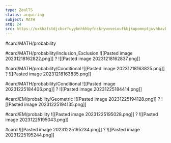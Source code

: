 ```yaml
---
type: ZealTS
status: acquiring
subject: MATH
atQ: 24
src: https://uxkhzfstdjcborfuyyknhkhbyfnskrywvveioufkbjkupomnptjwvhbavkysuhi.vercel.app/solution.html?testId=62e3d1ff37e42cca6b369a47
---
```

#card/MATH/probability 

#card/MATH/probability/Inclusion_Exclusion
![[Pasted image 20231218162822.png]]
?
![[Pasted image 20231218162837.png]]

#card/MATH/probability/Conditional
![[Pasted image 20231218163825.png]]
?
![[Pasted image 20231218163835.png]]

#card/MATH/probability/Conditional 
![[Pasted image 20231225184406.png]]
?
![[Pasted image 20231225184414.png]] 

#card/EM/probability/Geometric
![[Pasted image 20231225194128.png]]
?
![[Pasted image 20231225194135.png]] 

#card/EM/probability 
![[Pasted image 20231225195028.png]]
?
![[Pasted image 20231225195043.png]]

#card
![[Pasted image 20231225195234.png]]
?
![[Pasted image 20231225195244.png]] <!--SR:!2023-12-28,2,150-->



